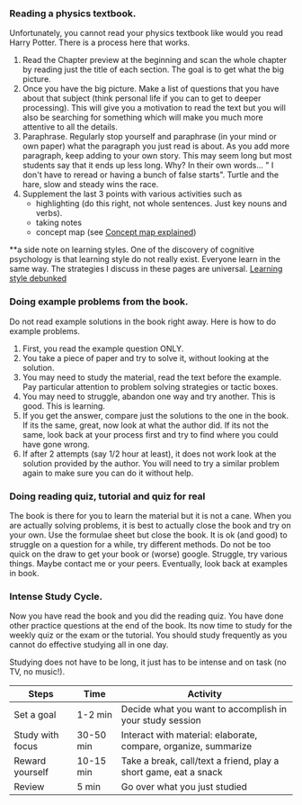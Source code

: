 ### Reading a physics textbook. 

Unfortunately, you cannot read your physics textbook like would you read Harry Potter. There is a process here that works. 

1. Read the Chapter preview at the beginning and scan the whole chapter by reading just the title of each section. The goal is to get what the big picture. 
2. Once you have the big picture. Make a list of questions that you have about that subject (think personal life if you can to get to deeper processing). This will give you a motivation to read the text but you will also be searching for something which will make you much more attentive to all the details. 
3. Paraphrase. Regularly stop yourself and paraphrase (in your mind or own paper) what the paragraph you just read is about. As you add more paragraph, keep adding to your own story. This may seem long but most students say that it ends up less long. Why? In their own words... " I don't have to reread or having a bunch of false starts". Turtle and the hare, slow and steady wins the race.  
4. Supplement the last 3 points with various activities such as 
    * highlighting (do this right, not whole sentences. Just key nouns and verbs). 
    * taking notes
    * concept map (see <a target = "_blank" href="https://www.lucidchart.com/pages/concept-map">Concept map explained</a>) 


**a side note on learning styles. One of the discovery of cognitive psychology is that learning style do not really exist. Everyone learn in the same way. The strategies I discuss in these pages are universal. 
<a target = "_blank" href="https://www.psychologicalscience.org/news/releases/learning-styles-debunked-there-is-no-evidence-supporting-auditory-and-visual-learning-psychologists-say.html">Learning style debunked</a>

### Doing example problems from the book. 

Do not read example solutions in the book right away. Here is how to do example problems. 

1. First, you read the example question ONLY.
2. You take a piece of paper and try to solve it, without looking at the solution. 
3.  You may need to study the material, read the text before the example. Pay particular attention to problem solving strategies or tactic boxes. 
4. You may need to struggle, abandon one way and try another. This is good. This is learning. 
4. If you get the answer, compare just the solutions to the one in the book. If its the same, great, now look at what the author did. If its not the same, look back at your process first and try to find where you could have gone wrong. 
5. If after 2 attempts (say 1/2 hour at least), it does not work look at the solution provided by the author. You will need to try a similar problem again to make sure you can do it without help.  


### Doing reading quiz, tutorial and quiz for real

The book is there for you to learn the material but it is not a cane. When you are actually solving problems, it is best to actually close the book and try on your own.  Use the formulae sheet but close the book. It is ok (and good) to struggle on a question for a while, try different methods. Do not be too quick on the draw to get your book or (worse) google. Struggle, try various things. Maybe contact me or your peers. Eventually, look back at examples in book. 
    
### Intense Study Cycle. 

Now you have read the book and you did the reading quiz.  You have done other practice questions at the end of the book. Its now time to study for the weekly quiz or the exam or the tutorial. You should study frequently as you cannot do effective studying all in one day. 

Studying does not have to be long, it just has to be intense and on task (no TV, no music!). 

|Steps|Time|Activity|
|---|---|---|
|Set a goal| 1-2 min| Decide what you want to accomplish in your study session|
|Study with focus|30-50 min| Interact with material: elaborate, compare, organize, summarize|
|Reward yourself| 10-15 min| Take a break, call/text a friend, play a short game, eat a snack|
|Review| 5 min| Go over what you just studied
